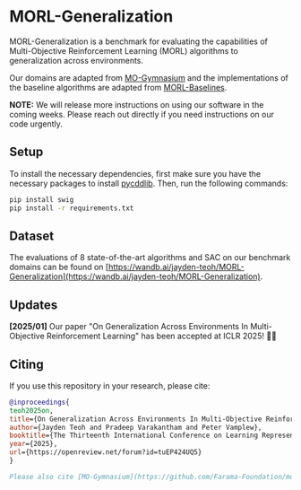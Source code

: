 # MORL-Generalization

MORL-Generalization is a benchmark for evaluating the capabilities of Multi-Objective Reinforcement Learning (MORL) algorithms to generalization across environments.

Our domains are adapted from [MO-Gymnasium](https://github.com/Farama-Foundation/mo-gymnasium) and the implementations of the baseline algorithms are adapted from [MORL-Baselines](https://github.com/LucasAlegre/morl-baselines).

**NOTE:** We will release more instructions on using our software in the coming weeks. Please reach out directly if you need instructions on our code urgently.

## Setup
To install the necessary dependencies, first make sure you have the necessary packages to install [pycddlib](https://pycddlib.readthedocs.io/en/latest/quickstart.html). Then, run the following commands:
```bash
pip install swig
pip install -r requirements.txt
```

## Dataset
The evaluations of 8 state-of-the-art algorithms and SAC on our benchmark domains can be found on [https://wandb.ai/jayden-teoh/MORL-Generalization](https://wandb.ai/jayden-teoh/MORL-Generalization).

## Updates
**[2025/01]** Our paper "On Generalization Across Environments In Multi-Objective Reinforcement Learning" has been accepted at ICLR 2025! 🎉🎉

## Citing

<!-- start citation -->

If you use this repository in your research, please cite:
```bibtex
@inproceedings{
teoh2025on,
title={On Generalization Across Environments In Multi-Objective Reinforcement Learning},
author={Jayden Teoh and Pradeep Varakantham and Peter Vamplew},
booktitle={The Thirteenth International Conference on Learning Representations},
year={2025},
url={https://openreview.net/forum?id=tuEP424UQ5}
}

Please also cite [MO-Gymnasium](https://github.com/Farama-Foundation/mo-gymnasium) if you use any of the baseline algorithms for evaluations.
